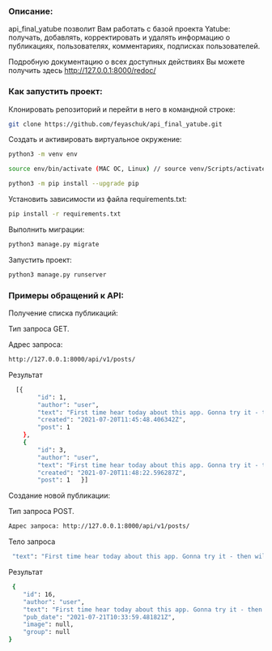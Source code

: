 ### Описание:

api_final_yatube позволит Вам работать с базой проекта Yatube: 
получать, добавлять, корректировать и удалять информацию о публикациях, пользователях, комментариях, подписках пользователей. 

Подробную документацию о всех доступных действиях Вы можете получить здесь http://127.0.0.1:8000/redoc/


### Как запустить проект:

Клонировать репозиторий и перейти в него в командной строке:

```bash
git clone https://github.com/feyaschuk/api_final_yatube.git
```

Cоздать и активировать виртуальное окружение:

```bash
python3 -m venv env
```

```bash
source env/bin/activate (MAC OC, Linux) // source venv/Scripts/activate (Windows)
```

```bash
python3 -m pip install --upgrade pip
```

Установить зависимости из файла requirements.txt:

```bash
pip install -r requirements.txt
```

Выполнить миграции:

```bash
python3 manage.py migrate
```

Запустить проект:

```bash
python3 manage.py runserver
```


### Примеры обращений к API:

Получение списка публикаций: 


Тип запроса GET. 


Адрес запроса: 
```bash
http://127.0.0.1:8000/api/v1/posts/
```

Результат
```bash
  [{
        "id": 1,
        "author": "user",
        "text": "First time hear today about this app. Gonna try it - then will back with feedback.",
        "created": "2021-07-20T11:45:48.406342Z",
        "post": 1
    },
    {
        "id": 3,
        "author": "user",
        "text": "First time hear today about this app. Gonna try it - then will back with feedback.",
        "created": "2021-07-20T11:48:22.596287Z",
        "post": 1   }]
```
Создание новой публикации: 


Тип запроса POST. 

```bash
Адрес запроса: http://127.0.0.1:8000/api/v1/posts/
```
Тело запроса

```bash
 "text": "First time hear today about this app. Gonna try it - then will back with feedback."
```

Результат

```bash
 {
    "id": 16,
    "author": "user",
    "text": "First time hear today about this app. Gonna try it - then will back with feedback.",
    "pub_date": "2021-07-21T10:33:59.481821Z",
    "image": null,
    "group": null
}
```
